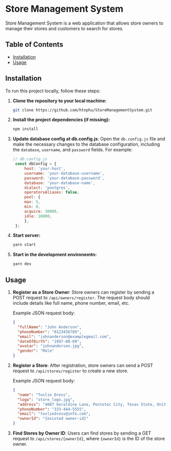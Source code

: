 
# Store Management System

Store Management System is a web application that allows store owners to manage their stores and customers to search for stores.

## Table of Contents

- [Installation](#installation)
- [Usage](#usage)

## Installation

To run this project locally, follow these steps:

1. **Clone the repository to your local machine:**

   ```bash
   git clone https://github.com/htnphu/StoreManagementSystem.git

2. **Install the project dependencies (if missing):**
   ```bash
   npm install

3. **Update database config at db.config.js**: Open the `db.config.js` file and make the necessary changes to the database configuration, including the `database`, `username`, and `password` fields. For example:

   ```javascript
   // db.config.js
    const dbConfig = {
        host: 'your-host',
        username: 'your-database-username',
        password: 'your-database-password',
        database: 'your-database-name',
        dialect: 'postgres',
        operatorsAliases: false,
        pool: {
        max: 5,
        min: 0,
        acquire: 30000,
        idle: 10000,
        },
    };


4. **Start server:**
   ```bash
   yarn start

5. **Start in the development environemtn:**
   ```bash
   yarn dev

## Usage
1. **Register as a Store Owner**: Store owners can register by sending a POST request to `/api/owners/register`. The request body should include details like full name, phone number, email, etc.

   Example JSON request body:

   ```json
   {
     "fullName": "John Anderson",
     "phoneNumber": "0123456789",
     "email": "johnanderson@examplegmail.com",
     "dateOfBirth": "1997-08-09",
     "avatar": "johnanderson.jpg",
     "gender": "Male"
   }


2. **Register a Store**: After registration, store owners can send a POST request to `/api/stores/register` to create a new store.

   Example JSON request body:

   ```json
   {
     "name": "Toslie Dress",
     "logo": "store_logo.jpg",
     "address": "4087 Geraldine Lane, Pontotoc City, Texas State, United States",
     "phoneNumber": "333-444-5555",
     "email": "tosliedress@info.com",
     "ownerId": "{existed owner-id}"
   }


3. **Find Stores by Owner ID**: Users can find stores by sending a GET request to `/api/stores/{ownerId}`, where `{ownerId}` is the ID of the store owner.


